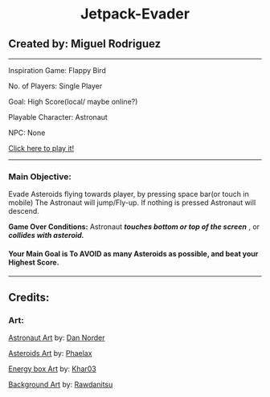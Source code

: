 # <center>**Jetpack-Evader**</center>

## Created by: Miguel Rodriguez
***
Inspiration Game: Flappy Bird

No. of Players: Single Player

Goal: High Score(local/ maybe online?)

Playable Character: Astronaut

NPC: None

<a href="https://gifted-rosalind-2ca118.netlify.app/">Click here to play it!</a>
***
### Main Objective:

Evade Asteroids flying towards player, by pressing space bar(or touch in mobile) The Astronaut will jump/Fly-up. If nothing is pressed Astronaut will descend. 

**Game Over Conditions:** Astronaut ***touches bottom or top of the screen*** , or ***collides with asteroid.***

#### **Your Main Goal is To AVOID as many Asteroids as possible, and beat your Highest Score.**

***
## Credits:

### **Art**:

<a href="https://opengameart.org/content/monkey-on-mars-share-the-love">Astronaut Art</a> by: <a href="https://opengameart.org/users/dannorder"> Dan Norder </a> 

<a href="https://opengameart.org/content/asteroids">Asteroids Art</a> by: <a href="https://opengameart.org/users/phaelax"> Phaelax </a> 

<a href="https://opengameart.org/content/energy-box">Energy box Art</a> by: <a href="https://opengameart.org/users/khar03"> Khar03 </a> 

<a href="https://opengameart.org/content/space-backgrounds-1">Background Art</a> by: <a href="https://opengameart.org/users/rawdanitsu"> Rawdanitsu </a> 
